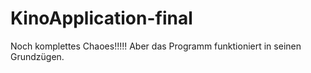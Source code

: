 # KinoApplication-final

Noch komplettes Chaoes!!!!!
Aber das Programm funktioniert in seinen Grundzügen.
